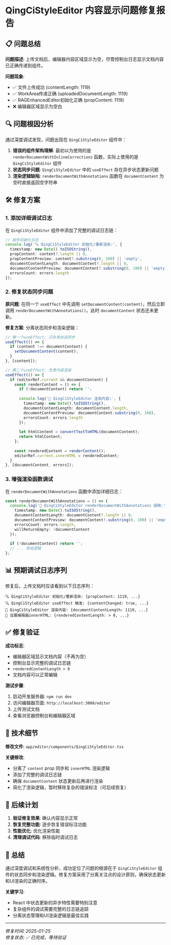 # QingCiStyleEditor 内容显示问题修复报告

## 📋 问题总结

**问题描述**: 上传文档后，编辑器内容区域显示为空，尽管控制台日志显示文档内容已正确传递到组件。

**问题现象**: 
- ✅ 文件上传成功 (contentLength: 1119)
- ✅ WorkArea传递正确 (uploadedDocumentLength: 1119) 
- ✅ RAGEnhancedEditor初始化正确 (propContent: 1119)
- ❌ 编辑器区域显示为空白

## 🔍 问题根因分析

通过深度调试发现，问题出现在 `QingCiStyleEditor` 组件中：

1. **错误的组件架构理解**: 最初以为使用的是 `renderDocumentWithInlineCorrections` 函数，实际上使用的是 `QingCiStyleEditor` 组件
2. **状态同步问题**: `QingCiStyleEditor` 中的 `useEffect` 存在异步状态更新问题
3. **渲染逻辑缺陷**: `renderDocumentWithAnnotations` 函数在 `documentContent` 为空时直接返回空字符串

## 🛠️ 修复方案

### 1. 添加详细调试日志

在 `QingCiStyleEditor` 组件中添加了完整的调试日志链：

```typescript
// 组件初始化日志
console.log('🔍 QingCiStyleEditor 初始化/重新渲染:', {
  timestamp: new Date().toISOString(),
  propContent: content?.length || 0,
  propContentPreview: content?.substring(0, 100) || 'empty',
  documentContentLength: documentContent?.length || 0,
  documentContentPreview: documentContent?.substring(0, 100) || 'empty',
  errorsCount: errors.length
});
```

### 2. 修复状态同步问题

**原问题**: 在同一个 `useEffect` 中先调用 `setDocumentContent(content)`，然后立即调用 `renderDocumentWithAnnotations()`，此时 `documentContent` 状态还未更新。

**修复方案**: 分离状态同步和渲染逻辑：

```typescript
// 第一个useEffect: 只负责状态同步
useEffect(() => {
  if (content !== documentContent) {
    setDocumentContent(content);
  }
}, [content]);

// 第二个useEffect: 负责内容渲染
useEffect(() => {
  if (editorRef.current && documentContent) {
    const renderContent = () => {
      if (!documentContent) return '';
      
      console.log('🎯 QingCiStyleEditor 渲染内容:', {
        timestamp: new Date().toISOString(),
        documentContentLength: documentContent.length,
        documentContentPreview: documentContent.substring(0, 100),
        errorsCount: errors.length
      });
      
      let htmlContent = convertTextToHTML(documentContent);
      return htmlContent;
    };
    
    const renderedContent = renderContent();
    editorRef.current.innerHTML = renderedContent;
  }
}, [documentContent, errors]);
```

### 3. 增强渲染函数调试

在 `renderDocumentWithAnnotations` 函数中添加详细日志：

```typescript
const renderDocumentWithAnnotations = () => {
  console.log('🎯 QingCiStyleEditor renderDocumentWithAnnotations 调用:', {
    timestamp: new Date().toISOString(),
    documentContentLength: documentContent?.length || 0,
    documentContentPreview: documentContent?.substring(0, 100) || 'empty',
    errorsCount: errors.length,
    willReturnEmpty: !documentContent
  });
  
  if (!documentContent) return '';
  // ... 其他逻辑
};
```

## 📊 预期调试日志序列

修复后，上传文档时应该看到以下日志序列：

```
🔍 QingCiStyleEditor 初始化/重新渲染: {propContent: 1119, ...}
🔍 QingCiStyleEditor useEffect 触发: {contentChanged: true, ...}
🎯 QingCiStyleEditor 渲染内容: {documentContentLength: 1119, ...}
🎯 设置编辑器innerHTML: {renderedContentLength: > 0, ...}
```

## ✅ 修复验证

**成功标志**:
- 编辑器区域显示文档内容（不再为空）
- 控制台显示完整的调试日志链
- `renderedContentLength > 0`
- 文档内容可以正常编辑

**测试步骤**:
1. 启动开发服务器: `npm run dev`
2. 访问编辑器页面: `http://localhost:3000/editor`
3. 上传测试文档
4. 查看浏览器控制台和编辑器区域

## 🔧 技术细节

**修改文件**: `app/editor/components/QingCiStyleEditor.tsx`

**关键修改**:
- 分离了 `content` prop 同步和 `innerHTML` 渲染逻辑
- 添加了完整的调试日志链
- 确保 `documentContent` 状态更新后再进行渲染
- 简化了渲染逻辑，暂时移除复杂的错误标注（可后续恢复）

## 📝 后续计划

1. **验证修复效果**: 确认内容显示正常
2. **恢复完整功能**: 逐步恢复错误标注功能
3. **性能优化**: 优化渲染性能
4. **清理调试代码**: 移除临时调试日志

## 🎯 总结

通过深度调试和系统性分析，成功定位了问题的根源在于 `QingCiStyleEditor` 组件的状态同步和渲染逻辑。修复方案采用了分离关注点的设计原则，确保状态更新和UI渲染的正确时序。

**关键学习**:
- React 中状态更新的异步特性需要特别注意
- 复杂组件的调试需要完整的日志链追踪
- 分离状态管理和UI渲染逻辑是最佳实践

---

*修复时间: 2025-01-25*  
*修复状态: ✅ 已完成，等待验证*